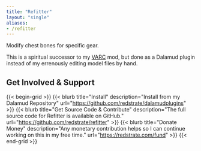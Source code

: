 ```yaml
---
title: "Refitter"
layout: "single"
aliases:
- /refitter
---
```


Modify chest bones for specific gear.

This is a spiritual successor to my [VARC](https://xiv.zone/varc) mod, but done as a Dalamud plugin instead of my errenously editing model files by hand.

## Get Involved & Support

{{< begin-grid >}}
{{< blurb title="Install" description="Install from my Dalamud Repository" url="https://github.com/redstrate/dalamudplugins" >}}
{{< blurb title="Get Source Code & Contribute" description="The full source code for Refitter is available on GitHub." url="https://github.com/redstrate/refitter" >}}
{{< blurb title="Donate Money" description="Any monetary contribution helps so I can continue working on this in my free time." url="https://redstrate.com/fund" >}}
{{< end-grid >}}
